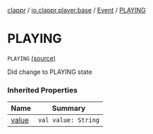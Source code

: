 [clappr](../../index.md) / [io.clappr.player.base](../index.md) / [Event](index.md) / [PLAYING](.)

# PLAYING

`PLAYING` [(source)](https://github.com/clappr/clappr-android/tree/dev/clappr/src/main/kotlin/io/clappr/player/base/Events.kt#L15)

Did change to PLAYING state

### Inherited Properties

| Name | Summary |
|---|---|
| [value](value.md) | `val value: String` |
